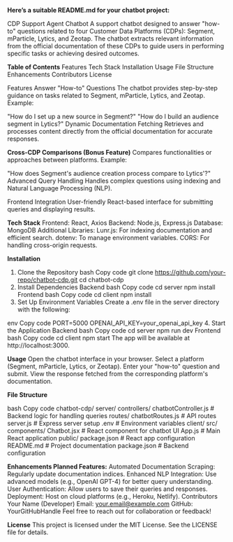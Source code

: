 
**Here’s a suitable README.md for your chatbot project:**

CDP Support Agent Chatbot
A support chatbot designed to answer "how-to" questions related to four Customer Data Platforms (CDPs): Segment, mParticle, Lytics, and Zeotap. The chatbot extracts relevant information from the official documentation of these CDPs to guide users in performing specific tasks or achieving desired outcomes.

**Table of Contents**
Features
Tech Stack
Installation
Usage
File Structure
Enhancements
Contributors
License


Features
Answer "How-to" Questions
The chatbot provides step-by-step guidance on tasks related to Segment, mParticle, Lytics, and Zeotap.
Example:

"How do I set up a new source in Segment?"
"How do I build an audience segment in Lytics?"
Dynamic Documentation Fetching
Retrieves and processes content directly from the official documentation for accurate responses.

**Cross-CDP Comparisons (Bonus Feature)**
Compares functionalities or approaches between platforms.
Example:

"How does Segment's audience creation process compare to Lytics'?"
Advanced Query Handling
Handles complex questions using indexing and Natural Language Processing (NLP).

Frontend Integration
User-friendly React-based interface for submitting queries and displaying results.

**Tech Stack**
Frontend: React, Axios
Backend: Node.js, Express.js
Database: MongoDB
Additional Libraries:
Lunr.js: For indexing documentation and efficient search.
dotenv: To manage environment variables.
CORS: For handling cross-origin requests.


**Installation**
1. Clone the Repository
bash
Copy code
git clone https://github.com/your-repo/chatbot-cdp.git
cd chatbot-cdp
2. Install Dependencies
Backend
bash
Copy code
cd server
npm install
Frontend
bash
Copy code
cd client
npm install
3. Set Up Environment Variables
Create a .env file in the server directory with the following:

env
Copy code
PORT=5000
OPENAI_API_KEY=your_openai_api_key
4. Start the Application
Backend
bash
Copy code
cd server
npm run dev
Frontend
bash
Copy code
cd client
npm start
The app will be available at http://localhost:3000.

**Usage**
Open the chatbot interface in your browser.
Select a platform (Segment, mParticle, Lytics, or Zeotap).
Enter your "how-to" question and submit.
View the response fetched from the corresponding platform's documentation.



**File Structure**


bash
Copy code
chatbot-cdp/
server/
controllers/
chatbotController.js  # Backend logic for handling queries
routes/
chatbotRoutes.js      # API routes
server.js                 # Express server setup
.env                      # Environment variables
client/
src/
components/
Chatbot.jsx       # React component for chatbot UI
App.js                # Main React application
public/
package.json              # React app configuration
README.md                     # Project documentation
package.json                  # Backend configuration



**Enhancements
Planned Features:**
Automated Documentation Scraping: Regularly update documentation indices.
Enhanced NLP Integration: Use advanced models (e.g., OpenAI GPT-4) for better query understanding.
User Authentication: Allow users to save their queries and responses.
Deployment: Host on cloud platforms (e.g., Heroku, Netlify).
Contributors
Your Name (Developer)
Email: your.email@example.com
GitHub: YourGitHubHandle
Feel free to reach out for collaboration or feedback!

**License**
This project is licensed under the MIT License. See the LICENSE file for details.
